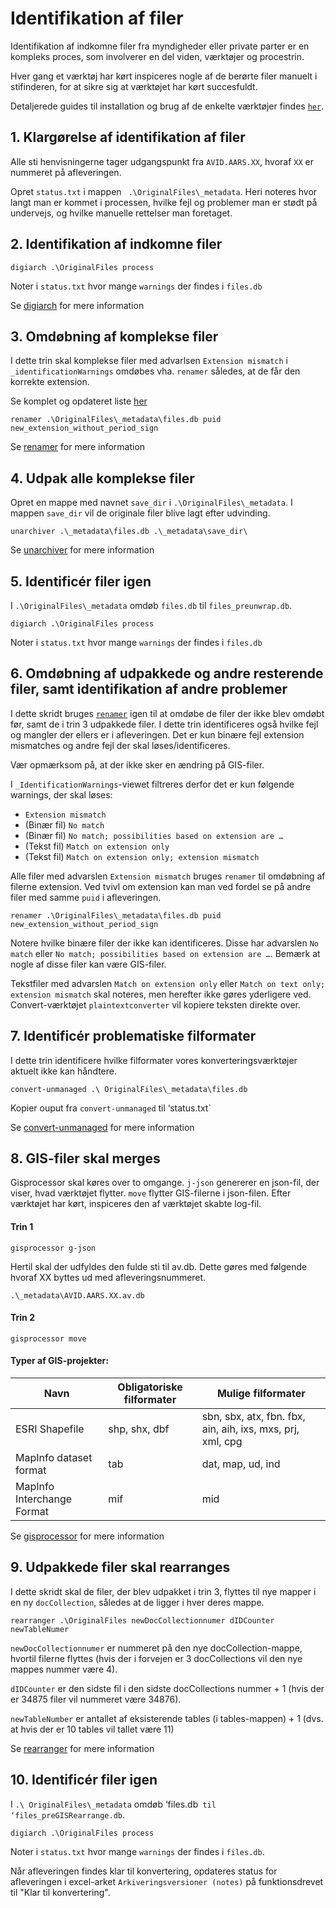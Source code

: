 # Identifikation af filer
Identifikation af indkomne filer fra myndigheder eller private parter er en kompleks proces, som involverer en del viden, værktøjer og procestrin.

Hver gang et værktøj har kørt inspiceres nogle af de berørte filer manuelt i stifinderen, for at sikre sig at værktøjet har kørt succesfuldt.

Detaljerede guides til installation og brug af de enkelte værktøjer findes [`her`](https://aarhusstadsarkiv.github.io/acadocs/tools/).


## 1. Klargørelse af identifikation af filer
Alle sti henvisningerne tager udgangspunkt fra `AVID.AARS.XX`, hvoraf `XX` er nummeret på afleveringen.

Opret `status.txt` i mappen ` .\OriginalFiles\_metadata`. Heri noteres hvor langt man er kommet i processen, hvilke fejl og problemer man er stødt på undervejs, og hvilke manuelle rettelser man foretaget.


## 2. Identifikation af indkomne filer
```
digiarch .\OriginalFiles process
```

Noter i `status.txt` hvor mange `warnings` der findes i `files.db`

Se [digiarch](../tools/digiarch.md) for mere information


## 3. Omdøbning af komplekse filer
I dette trin skal komplekse filer med advarlsen `Extension mismatch` i `_identificationWarnings` omdøbes vha. `renamer` således, at de får den korrekte extension.

Se komplet og opdateret liste [her](https://github.com/aarhusstadsarkiv/reference-files/blob/main/to_extract.json)

```
renamer .\OriginalFiles\_metadata\files.db puid new_extension_without_period_sign
```

Se [renamer](../tools/renamer.md) for mere information


## 4. Udpak alle komplekse filer
Opret en mappe med navnet `save_dir` i `.\OriginalFiles\_metadata`. I mappen `save_dir` vil de originale filer blive lagt efter udvinding.

```
unarchiver .\_metadata\files.db .\_metadata\save_dir\
```

Se [unarchiver](../tools/unarchiver.md) for mere information


## 5. Identificér filer igen
I `.\OriginalFiles\_metadata` omdøb `files.db` til `files_preunwrap.db`.

```
digiarch .\OriginalFiles process
```

Noter i `status.txt` hvor mange `warnings` der findes i `files.db`


## 6. Omdøbning af udpakkede og andre resterende filer, samt identifikation af andre problemer
I dette skridt bruges [`renamer`](../tools/renamer.md) igen til at omdøbe de filer der ikke blev omdøbt før, samt de i trin 3 udpakkede filer. I dette trin identificeres også hvilke fejl og mangler der ellers er i afleveringen. Det er kun binære fejl extension mismatches og andre fejl der skal løses/identificeres.

Vær opmærksom på, at der ikke sker en ændring på GIS-filer. 

I `_IdentificationWarnings`-viewet filtreres derfor det er kun følgende warnings, der skal løses:

- `Extension mismatch`
- (Binær fil) `No match` 
- (Binær fil) `No match; possibilities based on extension are …`
- (Tekst fil) `Match on extension only`
- (Tekst fil) `Match on extension only; extension mismatch`


Alle filer med advarslen `Extension mismatch` bruges `renamer` til omdøbning af filerne extension. Ved tvivl om extension kan man ved fordel se på andre filer med samme `puid` i afleveringen.

```
renamer .\OriginalFiles\_metadata\files.db puid new_extension_without_period_sign
```

Notere hvilke binære filer der ikke kan identificeres. Disse har advarslen `No match` eller `No match; possibilities based on extension are …`. Bemærk at nogle af disse filer kan være GIS-filer.

Tekstfiler med advarslen `Match on extension only` eller `Match on text only; extension mismatch` skal noteres, men herefter ikke gøres yderligere ved. Convert-værktøjet `plaintextconverter` vil kopiere teksten direkte over.


## 7. Identificér problematiske filformater
I dette trin identificere hvilke filformater vores konverteringsværktøjer aktuelt ikke kan håndtere.

```
convert-unmanaged .\ OriginalFiles\_metadata\files.db
```

Kopier ouput fra `convert-unmanaged` til ‘status.txt`

Se [convert-unmanaged](../tools/convert-unmanaged.md) for mere information


## 8. GIS-filer skal merges
Gisprocessor skal køres over to omgange. `j-json` genererer en json-fil, der viser, hvad værktøjet flytter. `move` flytter GIS-filerne i json-filen. Efter værktøjet har kørt, inspiceres den af værktøjet skabte log-fil.

#### Trin 1
```
gisprocessor g-json
```

Hertil skal der udfyldes den fulde sti til av.db. Dette gøres med følgende hvoraf XX byttes ud med afleveringsnummeret. 
```
.\_metadata\AVID.AARS.XX.av.db
```

#### Trin 2
```
gisprocessor move
```

#### Typer af GIS-projekter:

| Navn           | Obligatoriske filformater | Mulige filformater |
| -------------- | ------------------------- | ------------------ |
| ESRI Shapefile | shp, shx, dbf | sbn, sbx, atx, fbn. fbx, ain, aih, ixs, mxs, prj, xml, cpg|
| MapInfo dataset format  | tab | dat, map, ud, ind |
| MapInfo Interchange Format | mif | mid |

Se [gisprocessor](../tools/gis_processor.md) for mere information


## 9. Udpakkede filer skal rearranges
I dette skridt skal de filer, der blev udpakket i trin 3, flyttes til nye mapper i en ny `docCollection`, således at de ligger i hver deres mappe.

```
rearranger .\OriginalFiles newDocCollectionnumer dIDCounter newTableNumer
```

`newDocCollectionnumer` er nummeret på den nye docCollection-mappe, hvortil filerne flyttes (hvis der i forvejen er 3 docCollections vil den nye mappes nummer være 4).

`dIDCounter` er den sidste fil i den sidste docCollections nummer + 1 (hvis der er 34875 filer vil nummeret være 34876).

`newTableNumber` er antallet af eksisterende tables (i tables-mappen) + 1 (dvs. at hvis der er 10 tables vil tallet være 11)

Se [rearranger](../tools/rearranger.md) for mere information

## 10. Identificér filer igen
I `.\ OriginalFiles\_metadata` omdøb ‘files.db` til ‘files_preGISRearrange.db`.

```
digiarch .\OriginalFiles process
```

Noter i `status.txt` hvor mange `warnings` der findes i `files.db`.

Når afleveringen findes klar til konvertering, opdateres status for afleveringen i excel-arket `Arkiveringsversioner (notes)` på funktionsdrevet til "Klar til konvertering".
